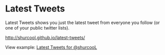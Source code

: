 Latest Tweets
=============

Latest Tweets shows you just the latest tweet from everyone you follow (or one of your public twitter lists).

http://shurcool.github.io/latest-tweets/

View example: [Latest Tweets for @shurcooL](http://shurcool.github.io/latest-tweets/?shurcooL)
